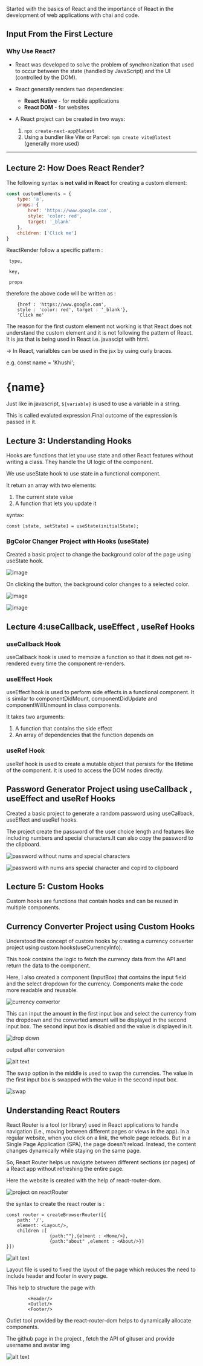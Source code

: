 Started with the basics of React and the importance of React in the development of web applications with chai and code.


## Input From the First Lecture

### Why Use React?

- React was developed to solve the problem of synchronization that used to occur between the state (handled by JavaScript) and the UI (controlled by the DOM).
  
- React generally renders two dependencies:
    - **React Native** - for mobile applications
    - **React DOM** - for websites

- A React project can be created in two ways:
    1. `npx create-next-app@latest`
    2. Using a bundler like Vite or Parcel: `npm create vite@latest` (generally more used)

---

## Lecture 2: How Does React Render?

The following syntax is **not valid in React** for creating a custom element:

```javascript
const customElements = {
    type: 'a',
    props: {
        href: 'https://www.google.com',
        style: 'color: red',
        target: '_blank'
    },
    children: ['Click me']
}
```

ReactRender follow a specific pattern :

     type,

     key,

     props

therefore the above code will be written as : 

```    'a' ,
    {href : 'https://www.google.com', 
    style : 'color: red', target : '_blank'},
    'Click me'
```

The reason for the first custom element not working is that React does not understand the custom element and it is not following the pattern of React. It is jsx that is being used in React i.e. javascipt with html. 


-> In React, varialbles can be used in the jsx by using curly braces.

   e.g. const name = 'Khushi';
        <h1>{name}</h1>

Just like in javascript, `${variable}` is used to use a variable in a string. 

This is called evaluted expression.Final outcome of the expression is passed in it.


## Lecture 3: Understanding Hooks

Hooks are functions that let you use state and other React features without writing a class.
They handle the UI logic of the component.

We use useState hook to use state in a functional component.

It return an array with two elements:
1. The current state value
2. A function that lets you update it

syntax: 
```
const [state, setState] = useState(initialState);
```


### BgColor Changer Project with Hooks (useState)

Created a basic project to change the background color of the page using useState hook.

![image](<readme images/Screenshot 2025-02-19 at 10.29.48 AM.png>)


On clicking the button, the background color changes to a selected color.


![image](<readme images/Screenshot 2025-02-19 at 10.30.13 AM.png>)

![image](<readme images/Screenshot 2025-02-19 at 10.30.28 AM.png>)


## Lecture 4:useCallback, useEffect , useRef  Hooks


### useCallback Hook

useCallback hook is used to memoize a function so that it does not get re-rendered every time the component re-renders.

### useEffect Hook

useEffect hook is used to perform side effects in a functional component. It is similar to componentDidMount, componentDidUpdate and componentWillUnmount in class components. 

It takes two arguments:
1. A function that contains the side effect
2. An array of dependencies that the function depends on    

### useRef Hook

useRef hook is used to create a mutable object that persists for the lifetime of the component. It is used to access the DOM nodes directly.

## Password Generator Project using useCallback , useEffect and useRef Hooks

Created a basic project to generate a random password using useCallback, useEffect and useRef hooks.

The project create the password of the user choice length and features like including numbers and special characters.It can also copy the password to the clipboard.

![password without nums and special characters](<readme images/Screenshot 2025-02-19 at 4.58.42 PM.png>)


![password with nums ans special character and copird to clipboard](<readme images/Screenshot 2025-02-19 at 4.59.19 PM.png>)


## Lecture 5: Custom Hooks

Custom hooks are functions that contain hooks and can be reused in multiple components.

## Currency Converter Project using Custom Hooks

Understood the concept of custom hooks by creating a currency converter project using custom hooks(useCurrencyInfo).

This hook contains the logic to fetch the currency data from the API and return the data to the component.

Here, I also created a component (InputBox) that contains the input field and the select dropdown for the currency.
Components make the code more readable and reusable.

![currency convertor](<readme images/Screenshot 2025-02-26 at 2.47.35 PM.png>)

This can input the amount in the first input box and select the currency from the dropdown and the converted amount will be displayed in the second input box. The second input box is disabled and the value is displayed in it.

![drop down](<readme images/Screenshot 2025-02-26 at 2.47.54 PM.png>)

output after conversion

![alt text](<readme images/Screenshot 2025-02-26 at 2.48.08 PM.png>)

The swap option in the middle is used to swap the currencies. The value in the first input box is swapped with the value in the second input box.

![swap](<readme images/Screenshot 2025-02-26 at 2.48.19 PM.png>)

## Understanding React Routers

React Router is a tool (or library) used in React applications to handle navigation (i.e., moving between different pages or views in the app). In a regular website, when you click on a link, the whole page reloads. But in a Single Page Application (SPA), the page doesn't reload. Instead, the content changes dynamically while staying on the same page.

So, React Router helps us navigate between different sections (or pages) of a React app without refreshing the entire page.

Here the website is created with the help of react-router-dom.

![project on reactRouter](<readme images/Screenshot 2025-03-09 at 11.31.19 AM.png>)

the syntax to create the react router is :

```
const router = createBrowserRouter([{
    path: '/',
    element: <Layout/>,
    children :[ 
                {path:""},{elment : <Home/>}, 
                {path:"about" ,element : <About/>}]
}])

```
![alt text](<readme images/Screenshot 2025-03-09 at 11.31.57 AM.png>)

Layout file is used to fixed the layout of the page which reduces the need to include header and footer in every page.

This help to structure the page with 
            
            <Header/>   
            <Outlet/>
            <Footer/>

Outlet tool provided by the react-router-dom helps to dynamically allocate components.

The github page in the project , fetch the API of gituser and provide username and avatar img

![alt text](<readme images/Screenshot 2025-03-09 at 11.32.59 AM.png>)